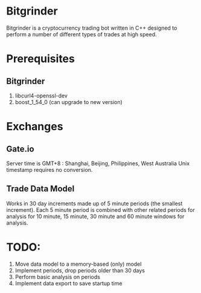 # Bitgrinder
Bitgrinder is a cryptocurrency trading bot written in C++ designed to perform a number of different types of trades at high speed.




# Prerequisites

Bitgrinder
-
1. libcurl4-openssl-dev
2. boost_1_54_0 (can upgrade to new version)
# Exchanges

Gate.io
-
Server time is GMT+8 : Shanghai, Beijing, Philippines, West Australia
Unix timestamp requires no conversion.

Trade Data Model
-
Works in 30 day increments made up of 5 minute periods (the smallest increment). Each 5 minute period is combined with other related periods for analysis for 10 minute, 15 minute, 30 minute and 60 minute windows for analysis.

# TODO:
1. Move data model to a memory-based (only) model
2. Implement periods, drop periods older than 30 days
3. Perform basic analysis on periods
4. Implement data export to save startup time
